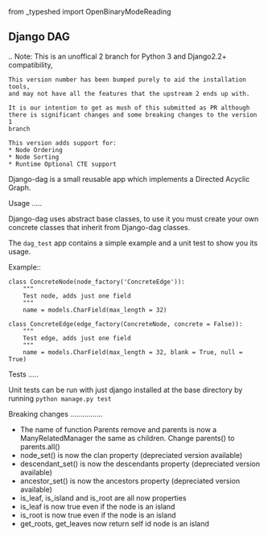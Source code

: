 from _typeshed import OpenBinaryModeReading


Django DAG
----------

.. Note:
    This is an unoffical 2 branch for Python 3 and Django2.2+ compatibility,

    This version number has been bumped purely to aid the installation tools,
    and may not have all the features that the upstream 2 ends up with.

    It is our intention to get as mush of this submitted as PR although
    there is significant changes and some breaking changes to the version 1
    branch

    This version adds support for:
    * Node Ordering
    * Node Sorting
    * Runtime Optional CTE support


Django-dag is a small reusable app which implements a Directed Acyclic Graph.

Usage
.....

Django-dag uses abstract base classes, to use it you must create your own
concrete classes that inherit from Django-dag classes.

The `dag_test` app contains a simple example and a unit test to show
you its usage.

Example::

    class ConcreteNode(node_factory('ConcreteEdge')):
        """
        Test node, adds just one field
        """
        name = models.CharField(max_length = 32)

    class ConcreteEdge(edge_factory(ConcreteNode, concrete = False)):
        """
        Test edge, adds just one field
        """
        name = models.CharField(max_length = 32, blank = True, null = True)


Tests
.....

Unit tests can be run with just django installed at the base directory by running
   `python manage.py test`


Breaking changes
................
   * The name of function Parents remove and parents is now a ManyRelatedManager the same
     as children.  Change parents() to parents.all()
   * node_set() is now the clan property  (depreciated version available)
   * descendant_set() is now the descendants property (depreciated version available)
   * ancestor_set() is now the ancestors property (depreciated version available)
   * is_leaf, is_island and is_root are all now properties
   * is_leaf is now true even if the node is an island
   * is_root is now true even if the node is an island
   * get_roots, get_leaves now return self id node is an island
